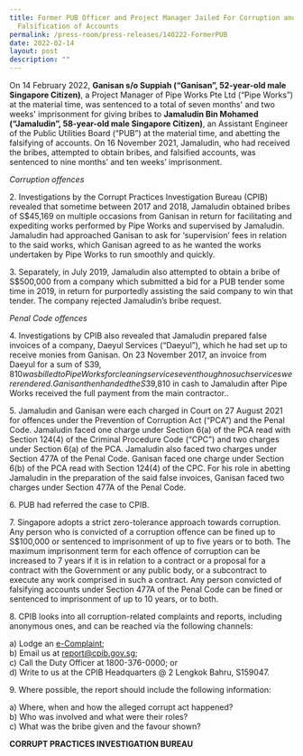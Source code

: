 ```yaml
---
title: Former PUB Officer and Project Manager Jailed For Corruption and
  Falsification of Accounts
permalink: /press-room/press-releases/140222-FormerPUB
date: 2022-02-14
layout: post
description: ""
---
```

On 14 February 2022, **Ganisan s/o Suppiah (“Ganisan”, 52-year-old male Singapore Citizen)**, a Project Manager of Pipe Works Pte Ltd (“Pipe Works”) at the material time, was sentenced to a total of seven months' and two weeks' imprisonment for giving bribes to **Jamaludin Bin Mohamed (“Jamaludin”, 58-year-old male Singapore Citizen)**, an Assistant Engineer of the Public Utilities Board (“PUB”) at the material time, and abetting the falsifying of accounts. On 16 November 2021, Jamaludin, who had received the bribes, attempted to obtain bribes, and falsified accounts, was sentenced to nine months’ and ten weeks’ imprisonment.

*Corruption offences*

2\. Investigations by the Corrupt Practices Investigation Bureau (CPIB) revealed that sometime between 2017 and 2018, Jamaludin obtained bribes of S$45,169 on multiple occasions from Ganisan in return for facilitating and expediting works performed by Pipe Works and supervised by Jamaludin. Jamaludin had approached Ganisan to ask for ‘supervision’ fees in relation to the said works, which Ganisan agreed to as he wanted the works undertaken by Pipe Works to run smoothly and quickly.

3\. Separately, in July 2019, Jamaludin also attempted to obtain a bribe of S$500,000 from a company which submitted a bid for a PUB tender some time in 2019, in return for purportedly assisting the said company to win that tender. The company rejected Jamaludin’s bribe request.

*Penal Code offences*

4\. Investigations by CPIB also revealed that Jamaludin prepared false invoices of a company, Daeyul Services (“Daeyul”), which he had set up to receive monies from Ganisan. On 23 November 2017, an invoice from Daeyul for a sum of S$39,810 was billed to Pipe Works for cleaning services even though no such services were rendered. Ganisan then handed the S$39,810 in cash to Jamaludin after Pipe Works received the full payment from the main contractor..       

5\. Jamaludin and Ganisan were each charged in Court on 27 August 2021 for offences under the Prevention of Corruption Act (“PCA”) and the Penal Code. Jamaludin faced one charge under Section 6(a) of the PCA read with Section 124(4) of the Criminal Procedure Code (“CPC”) and two charges under Section 6(a) of the PCA. Jamaludin also faced two charges under Section 477A of the Penal Code. Ganisan faced one charge under Section 6(b) of the PCA read with Section 124(4) of the CPC. For his role in abetting Jamaludin in the preparation of the said false invoices, Ganisan faced two charges under Section 477A of the Penal Code.

6\. PUB had referred the case to CPIB.

7\. Singapore adopts a strict zero-tolerance approach towards corruption. Any person who is convicted of a corruption offence can be fined up to S$100,000 or sentenced to imprisonment of up to five years or to both. The maximum imprisonment term for each offence of corruption can be increased to 7 years if it is in relation to a contract or a proposal for a contract with the Government or any public body, or a subcontract to execute any work comprised in such a contract. Any person convicted of falsifying accounts under Section 477A of the Penal Code can be fined or sentenced to imprisonment of up to 10 years, or to both.

8\.         CPIB looks into all corruption-related complaints and reports, including anonymous ones, and can be reached via the following channels:

a) Lodge an [e-Complaint](/e-services/e-complaint-for-corrupt-conduct);<br>
b) Email us at <a href="mailto:report@cpib.gov.sg" class="spamspan">report@cpib.gov.sg</a>;<br>
c) Call the Duty Officer at 1800-376-0000; or<br>
d) Write to us at the CPIB Headquarters @ 2 Lengkok Bahru, S159047.

9\.        Where possible, the report should include the following information:

a) Where, when and how the alleged corrupt act happened?<br>
b) Who was involved and what were their roles?<br>
c) What was the bribe given and the favour shown?

**CORRUPT PRACTICES INVESTIGATION BUREAU**